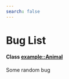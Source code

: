 ```yaml
---
search: false
---
```


# Bug List


#### Class **[example::Animal](classexample_1_1_animal.md)**  

Some random bug 




    
